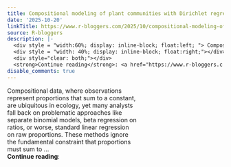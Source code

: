 ```yaml
---
title: Compositional modeling of plant communities with Dirichlet regression
date: '2025-10-20'
linkTitle: https://www.r-bloggers.com/2025/10/compositional-modeling-of-plant-communities-with-dirichlet-regression/
source: R-bloggers
description: |-
  <div style = "width:60%; display: inline-block; float:left; "> Compositional data, where observations represent proportions that sum to a constant, are ubiquitous in ecology, yet many analysts fall back on problematic approaches like separate binomial models, beta regression on ratios, or worse, standard linear regression on raw proportions. These methods ignore the fundamental constraint that proportions must sum to ...</div>
  <div style = "width: 40%; display: inline-block; float:right;"></div>
  <div style="clear: both;"></div>
  <strong>Continue reading</strong>: <a href="https://www.r-bloggers.c ...
disable_comments: true
---
```

<div style = "width:60%; display: inline-block; float:left; "> Compositional data, where observations represent proportions that sum to a constant, are ubiquitous in ecology, yet many analysts fall back on problematic approaches like separate binomial models, beta regression on ratios, or worse, standard linear regression on raw proportions. These methods ignore the fundamental constraint that proportions must sum to ...</div>
<div style = "width: 40%; display: inline-block; float:right;"></div>
<div style="clear: both;"></div>
<strong>Continue reading</strong>: <a href="https://www.r-bloggers.c ...